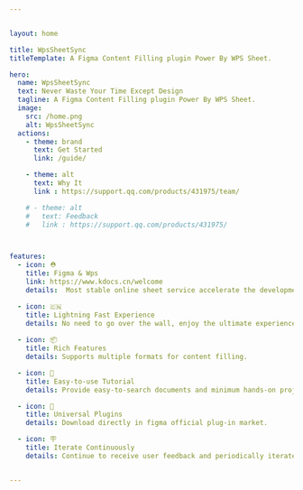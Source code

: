 ```yaml
---


layout: home

title: WpsSheetSync
titleTemplate: A Figma Content Filling plugin Power By WPS Sheet.

hero:
  name: WpsSheetSync
  text: Never Waste Your Time Except Design
  tagline: A Figma Content Filling plugin Power By WPS Sheet.
  image:
    src: /home.png
    alt: WpsSheetSync
  actions:
    - theme: brand
      text: Get Started
      link: /guide/

    - theme: alt
      text: Why It
      link : https://support.qq.com/products/431975/team/

    # - theme: alt
    #   text: Feedback
    #   link : https://support.qq.com/products/431975/



features:
  - icon: ⛑
    title: Figma & Wps
    link: https://www.kdocs.cn/welcome
    details:  Most stable online sheet service accelerate the development of your design draft.

  - icon: 🇨🇳
    title: Lightning Fast Experience
    details: No need to go over the wall, enjoy the ultimate experience.
    
  - icon: 📦
    title: Rich Features
    details: Supports multiple formats for content filling.

  - icon: 👋
    title: Easy-to-use Tutorial
    details: Provide easy-to-search documents and minimum hands-on project to practice.

  - icon: 🔩
    title: Universal Plugins
    details: Download directly in figma official plug-in market.

  - icon: 🪧
    title: Iterate Continuously
    details: Continue to receive user feedback and periodically iterate product.


---
```

